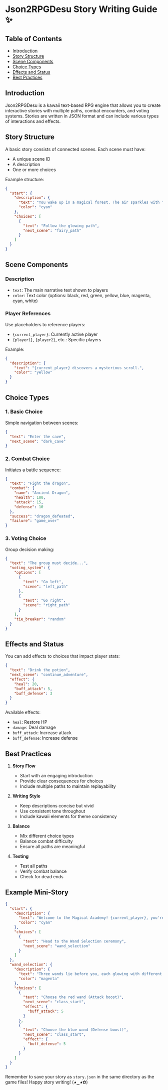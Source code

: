 # Json2RPGDesu Story Writing Guide ✨

## Table of Contents
- [Introduction](#introduction)
- [Story Structure](#story-structure)
- [Scene Components](#scene-components)
- [Choice Types](#choice-types)
- [Effects and Status](#effects-and-status)
- [Best Practices](#best-practices)

## Introduction

Json2RPGDesu is a kawaii text-based RPG engine that allows you to create interactive stories with multiple paths, combat encounters, and voting systems. Stories are written in JSON format and can include various types of interactions and effects.

## Story Structure

A basic story consists of connected scenes. Each scene must have:
- A unique scene ID
- A description
- One or more choices

Example structure:
```json
{
  "start": {
    "description": {
      "text": "You wake up in a magical forest. The air sparkles with fairy dust.",
      "color": "cyan"
    },
    "choices": [
      {
        "text": "Follow the glowing path",
        "next_scene": "fairy_path"
      }
    ]
  }
}
```

## Scene Components

### Description
- `text`: The main narrative text shown to players
- `color`: Text color (options: black, red, green, yellow, blue, magenta, cyan, white)

### Player References
Use placeholders to reference players:
- `{current_player}`: Currently active player
- `{player1}`, `{player2}`, etc.: Specific players

Example:
```json
{
  "description": {
    "text": "{current_player} discovers a mysterious scroll.",
    "color": "yellow"
  }
}
```

## Choice Types

### 1. Basic Choice
Simple navigation between scenes:
```json
{
  "text": "Enter the cave",
  "next_scene": "dark_cave"
}
```

### 2. Combat Choice
Initiates a battle sequence:
```json
{
  "text": "Fight the dragon",
  "combat": {
    "name": "Ancient Dragon",
    "health": 100,
    "attack": 15,
    "defense": 10
  },
  "success": "dragon_defeated",
  "failure": "game_over"
}
```

### 3. Voting Choice
Group decision making:
```json
{
  "text": "The group must decide...",
  "voting_system": {
    "options": [
      {
        "text": "Go left",
        "scene": "left_path"
      },
      {
        "text": "Go right",
        "scene": "right_path"
      }
    ],
    "tie_breaker": "random"
  }
}
```

## Effects and Status

You can add effects to choices that impact player stats:

```json
{
  "text": "Drink the potion",
  "next_scene": "continue_adventure",
  "effect": {
    "heal": 20,
    "buff_attack": 5,
    "buff_defense": 3
  }
}
```

Available effects:
- `heal`: Restore HP
- `damage`: Deal damage
- `buff_attack`: Increase attack
- `buff_defense`: Increase defense

## Best Practices

1. **Story Flow**
   - Start with an engaging introduction
   - Provide clear consequences for choices
   - Include multiple paths to maintain replayability

2. **Writing Style**
   - Keep descriptions concise but vivid
   - Use consistent tone throughout
   - Include kawaii elements for theme consistency

3. **Balance**
   - Mix different choice types
   - Balance combat difficulty
   - Ensure all paths are meaningful

4. **Testing**
   - Test all paths
   - Verify combat balance
   - Check for dead ends

## Example Mini-Story

```json
{
  "start": {
    "description": {
      "text": "Welcome to the Magical Academy! {current_player}, you're about to begin your first day as a student.",
      "color": "cyan"
    },
    "choices": [
      {
        "text": "Head to the Wand Selection ceremony",
        "next_scene": "wand_selection"
      }
    ]
  },
  "wand_selection": {
    "description": {
      "text": "Three wands lie before you, each glowing with different colored auras.",
      "color": "magenta"
    },
    "choices": [
      {
        "text": "Choose the red wand (Attack boost)",
        "next_scene": "class_start",
        "effect": {
          "buff_attack": 5
        }
      },
      {
        "text": "Choose the blue wand (Defense boost)",
        "next_scene": "class_start",
        "effect": {
          "buff_defense": 5
        }
      }
    ]
  }
}
```

Remember to save your story as `story.json` in the same directory as the game files! Happy story writing! (◕‿◕✿)